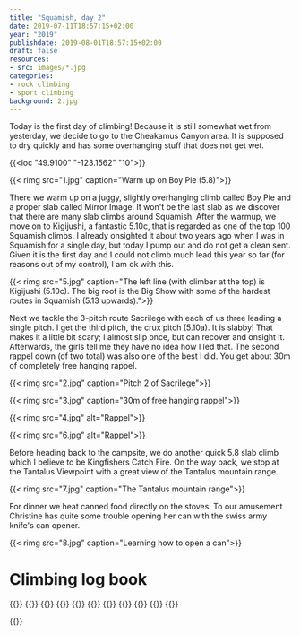 ```yaml
---
title: "Squamish, day 2"
date: 2019-07-11T18:57:15+02:00
year: "2019"
publishdate: 2019-08-01T18:57:15+02:00
draft: false
resources:
- src: images/*.jpg
categories:
- rock climbing
- sport climbing
background: 2.jpg
---
```


Today is the first day of climbing! Because it is still somewhat wet from
yesterday, we decide to go to the Cheakamus Canyon area. It is supposed to dry
quickly and has some overhanging stuff that does not get wet.

<!--more-->
{{<loc "49.9100" "-123.1562" "10">}}

{{< rimg src="1.jpg" caption="Warm up on Boy Pie (5.8)">}}

There we warm up on a juggy, slightly overhanging climb called Boy Pie and
a proper slab called Mirror Image. It won't be the last slab as we discover that
there are many slab climbs around Squamish. After the warmup, we move on to
Kigijushi, a fantastic 5.10c, that is regarded as one of the top 100 Squamish
climbs.  I already onsighted it about two years ago when I was in Squamish for
a single day, but today I pump out and do not get a clean sent. Given it is the
first day and I could not climb much lead this year so far (for reasons out of my
control), I am ok with this.

{{< rimg src="5.jpg" caption="The left line (with climber at the top) is Kigijushi (5.10c). The big roof is the Big Show with some of the hardest routes in Squamish (5.13 upwards).">}}

Next we tackle the 3-pitch route Sacrilege with each of us three leading a
single pitch. I get the third pitch, the crux pitch (5.10a). It is slabby!
That makes it a little bit scary; I almost slip once, but can recover and
onsight it. Afterwards, the girls tell me they have no idea how I led that. The
second rappel down (of two total) was also one of the best I did. You get about
30m of completely free hanging rappel.

{{< rimg src="2.jpg" caption="Pitch 2 of Sacrilege">}}

{{< rimg src="3.jpg" caption="30m of free hanging rappel">}}

{{< rimg src="4.jpg" alt="Rappel">}}

{{< rimg src="6.jpg" alt="Rappel">}}

Before heading back to the campsite, we do another quick 5.8 slab climb which
I believe to be Kingfishers Catch Fire. On the way back, we stop at the Tantalus
Viewpoint with a great view of the Tantalus mountain range.

{{< rimg src="7.jpg" caption="The Tantalus mountain range">}}

For dinner we heat canned food directly on the stoves. To our amusement
Christine has quite some trouble opening her can with the swiss army knife's can
opener.

{{< rimg src="8.jpg" caption="Learning how to open a can">}}


# Climbing log book

{{<climbs>}}
{{<climb name="Boy Pie" style="flash" grade="YDS 5.8">}}
{{<climb name="Mirror Image" style="flash" grade="YDS 5.8">}}
{{<climb name="Kigijushi" style="hangdog" grade="YDS 5.10c">}}
{{<multipitch name="Sacrilege" pitches="3">}}
    {{<climb name="pitch 1" style="toprope" grade="YDS 5.8">}}
    {{<climb name="pitch 2" style="toprope" grade="YDS 5.9">}}
    {{<climb name="pitch 3" style="onsight" grade="YDS 5.10a">}}
{{</multipitch>}}
{{<climb name="Kingfishers Catch Fire" style="flash" grade="YDS 5.8">}}
{{</climbs>}}

{{<nextday>}}

